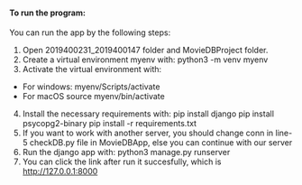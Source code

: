 #### To run the program: 
You can run the app by the following steps:
1) Open 2019400231_2019400147 folder and MovieDBProject folder.
2) Create a virtual environment myenv with:
python3 -m venv myenv  
3) Activate the virtual environment with:
- For windows: myenv/Scripts/activate
- For macOS source myenv/bin/activate
4) Install the necessary requirements with:
pip install django
pip install psycopg2-binary
pip install -r requirements.txt
5) If you want to work with another server, you should change conn in line-5 checkDB.py file in MovieDBApp, else you can continue with our server
6) Run the django app with:
python3 manage.py runserver 
7) You can click the link after run it succesfully, which is http://127.0.0.1:8000
